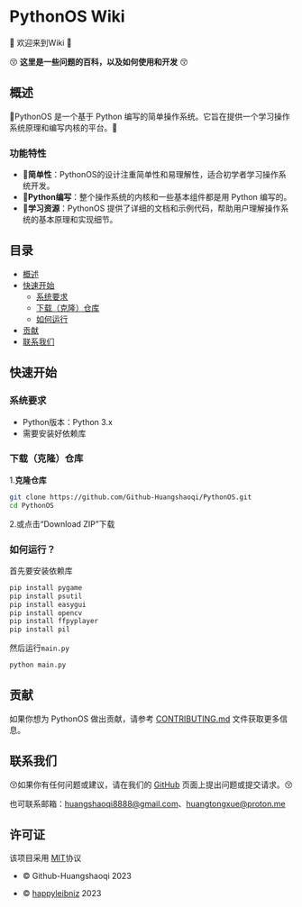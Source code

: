 # PythonOS Wiki

:tada: 欢迎来到Wiki :tada:

:kissing_closed_eyes: __这里是一些问题的百科，以及如何使用和开发__ :kissing_closed_eyes: 

## 概述

:star2:PythonOS 是一个基于 Python 编写的简单操作系统。它旨在提供一个学习操作系统原理和编写内核的平台。:star2:

### 功能特性

- :star2:**简单性**：PythonOS的设计注重简单性和易理解性，适合初学者学习操作系统开发。
- :star2:**Python编写**：整个操作系统的内核和一些基本组件都是用 Python 编写的。
- :star2:**学习资源**：PythonOS 提供了详细的文档和示例代码，帮助用户理解操作系统的基本原理和实现细节。


## 目录
- [概述](#概述)
- [快速开始](#快速开始)
  - [系统要求](#系统要求)
  - [下载（克隆）仓库](#下载（克隆）仓库)
  - [如何运行](#如何运行？)
- [贡献](#贡献)
- [联系我们](#联系我们)

## 快速开始

### 系统要求
- Python版本：Python 3.x
- 需要安装好依赖库

### 下载（克隆）仓库

1.**克隆仓库**
```bash
git clone https://github.com/Github-Huangshaoqi/PythonOS.git
cd PythonOS
```

2.或点击“Download ZIP”下载

### 如何运行？

首先要安装依赖库

```bash
pip install pygame
pip install psutil
pip install easygui
pip install opencv
pip install ffpyplayer
pip install pil
```

然后运行`main.py`

```bash
python main.py
```

## 贡献

如果你想为 PythonOS 做出贡献，请参考 [CONTRIBUTING.md](CONTRIBUTING.md) 文件获取更多信息。

## 联系我们

:kissing_closed_eyes:如果你有任何问题或建议，请在我们的 [GitHub](https://github.com/Gthub-Huangshaoqi/PythonOS) 页面上提出问题或提交请求。:kissing_closed_eyes:

也可联系邮箱：huangshaoqi8888@gmail.com、huangtongxue@proton.me

## 许可证
该项目采用 [MIT](https://github.com/Github-Huangshaoqi/PythonOS?tab=MIT-1-ov-file)协议

- :copyright:  Github-Huangshaoqi 2023

- :copyright:  [happyleibniz](https://github.com/happyleibniz) 2023












